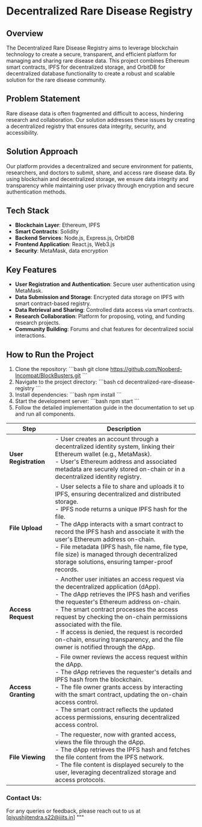 # Decentralized Rare Disease Registry

## Overview

The Decentralized Rare Disease Registry aims to leverage blockchain technology to create a secure, transparent, and efficient platform for managing and sharing rare disease data. This project combines Ethereum smart contracts, IPFS for decentralized storage, and OrbitDB for decentralized database functionality to create a robust and scalable solution for the rare disease community.

## Problem Statement

Rare disease data is often fragmented and difficult to access, hindering research and collaboration. Our solution addresses these issues by creating a decentralized registry that ensures data integrity, security, and accessibility.

## Solution Approach

Our platform provides a decentralized and secure environment for patients, researchers, and doctors to submit, share, and access rare disease data. By using blockchain and decentralized storage, we ensure data integrity and transparency while maintaining user privacy through encryption and secure authentication methods.

## Tech Stack

- **Blockchain Layer**: Ethereum, IPFS
- **Smart Contracts**: Solidity
- **Backend Services**: Node.js, Express.js, OrbitDB
- **Frontend Application**: React.js, Web3.js
- **Security**: MetaMask, data encryption

## Key Features

- **User Registration and Authentication**: Secure user authentication using MetaMask.
- **Data Submission and Storage**: Encrypted data storage on IPFS with smart contract-based registry.
- **Data Retrieval and Sharing**: Controlled data access via smart contracts.
- **Research Collaboration**: Platform for proposing, voting, and funding research projects.
- **Community Building**: Forums and chat features for decentralized social interactions.

## How to Run the Project

1. Clone the repository:
   \`\`\`bash
   git clone https://github.com/Nooberd-Incompat/BlockBusters.git
   \`\`\`
2. Navigate to the project directory:
   \`\`\`bash
   cd decentralized-rare-disease-registry
   \`\`\`
3. Install dependencies:
   \`\`\`bash
   npm install
   \`\`\`
4. Start the development server:
   \`\`\`bash
   npm start
   \`\`\`
5. Follow the detailed implementation guide in the documentation to set up and run all components.

| Step                | Description                                                                                                                                                                                                                                 |
|---------------------|---------------------------------------------------------------------------------------------------------------------------------------------------------------------------------------------------------------------------------------------|
| **User Registration** | - User creates an account through a decentralized identity system, linking their Ethereum wallet (e.g., MetaMask). <br> - User's Ethereum address and associated metadata are securely stored on-chain or in a decentralized identity registry. |
| **File Upload**       | - User selects a file to share and uploads it to IPFS, ensuring decentralized and distributed storage. <br> - IPFS node returns a unique IPFS hash for the file. <br> - The dApp interacts with a smart contract to record the IPFS hash and associate it with the user's Ethereum address on-chain. <br> - File metadata (IPFS hash, file name, file type, file size) is managed through decentralized storage solutions, ensuring tamper-proof records. |
| **Access Request**    | - Another user initiates an access request via the decentralized application (dApp). <br> - The dApp retrieves the IPFS hash and verifies the requester's Ethereum address on-chain. <br> - The smart contract processes the access request by checking the on-chain permissions associated with the file. <br> - If access is denied, the request is recorded on-chain, ensuring transparency, and the file owner is notified through the dApp. |
| **Access Granting**   | - File owner reviews the access request within the dApp. <br> - The dApp retrieves the requester's details and IPFS hash from the blockchain. <br> - The file owner grants access by interacting with the smart contract, updating the on-chain access control. <br> - The smart contract reflects the updated access permissions, ensuring decentralized access control. |
| **File Viewing**      | - The requester, now with granted access, views the file through the dApp. <br> - The dApp retrieves the IPFS hash and fetches the file content from the IPFS network. <br> - The file content is displayed securely to the user, leveraging decentralized storage and access protocols. |

### Contact Us:
For any queries or feedback, please reach out to us at [piyushjitendra.s22@iiits.in]
"""
